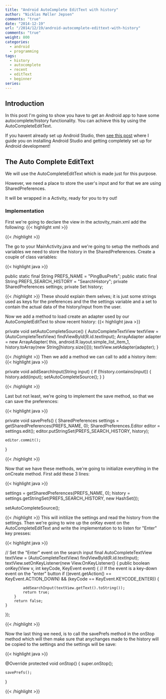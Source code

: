 ```yaml
---
title: "Android AutoComplete EditText with history"
author: "Nicklas Møller Jepsen"
comments: "true"
date: "2014-12-19"
url: "/2014/12/19/android-autocomplete-edittext-with-history"
comments: "true"
weight: 800
categories:
  - android
  - programming
tags:
  - history
  - autocomplete
  - recent
  - editText
  - beginner
series:
---
```

## Introduction
In this post I'm going to show you have to get an Android app to have some autocomplete/history functionality.
You can achieve this by using the AutoCompleteEditText.<!--more-->

If you havent already set up Android Studio, then [see this post]() where I guide you on installing Android Studio and getting completely set up for Android development!

## The Auto Complete EditText
We will use the AutoCompleteEditText which is made just for this purpose.

However, we need a place to store the user's input and for that we are using SharedPreferences.

It will be wrapped in a Activity, ready for you to try out!

### Implementation
First we're going to declare the view in the actovity_main.xml add the following:
{{< highlight xml >}}

<AutoCompleteTextView
    android:layout_width="wrap_content"
    android:layout_height="wrap_content"
    android:id="@+id/textInput"
    android:layout_marginTop="108dp"
    android:layout_alignParentTop="true"
    android:layout_alignParentLeft="true"
    android:layout_alignParentRight="true"
    android:editable="true"
    android:hint="Enter something"/>

{{< /highlight >}}

The go to your MainActivity.java and we're going to setup the methods and variables we need to store the history in the SharedPreferences.
Create a couple of class variables:

{{< highlight  java >}}

public static final String PREFS_NAME = "PingBusPrefs";
public static final String PREFS_SEARCH_HISTORY = "SearchHistory";
private SharedPreferences settings;
private Set<String> history;

{{< /highlight >}}
These should explain them selves; it is just some strings used as keys for the preferences and the the settings variable and a set to contain the actual data of the history/input from the user.

Now we add a method to load create an adapter used by our AutoCompletEditText to show recent history:
{{< highlight java >}}

private void setAutoCompleteSource()
{
    AutoCompleteTextView textView = (AutoCompleteTextView) findViewById(R.id.textInput);
    ArrayAdapter<String> adapter = new ArrayAdapter<String>(
		this, android.R.layout.simple_list_item_1, history.toArray(new String[history.size()]));
    textView.setAdapter(adapter);
}

{{< /highlight >}}
Then we add a method we can call to add a history item:
{{< highlight java >}}

private void addSearchInput(String input)
{
    if (!history.contains(input))
    {
        history.add(input);
        setAutoCompleteSource();
    }
}

{{< /highlight >}}

Last but not least, we're going to implement the save method, so that we can save the preferences:

{{< highlight java >}}

private void savePrefs()
{
    SharedPreferences settings = getSharedPreferences(PREFS_NAME, 0);
    SharedPreferences.Editor editor = settings.edit();
    editor.putStringSet(PREFS_SEARCH_HISTORY, history);

    editor.commit();
}

{{< /highlight >}}

Now that we have these methods, we're going to initialize everything in the onCreate method. First add these 3 lines:

{{< highlight java >}}

settings = getSharedPreferences(PREFS_NAME, 0);
history = settings.getStringSet(PREFS_SEARCH_HISTORY, new HashSet<String>());

setAutoCompleteSource();

{{< /highlight >}}
This will initilize the settings and read the history from the settings.
Then we're going to wire up the onKey event on the AutoCompleteEditText and write the implementation to to listen for "Enter" key presses:

{{< highlight java >}}

// Set the "Enter" event on the search input
final AutoCompleteTextView textView = (AutoCompleteTextView) findViewById(R.id.textInput);
textView.setOnKeyListener(new View.OnKeyListener()
{
    public boolean onKey(View v, int keyCode, KeyEvent event) {
        // If the event is a key-down event on the "enter" button
        if ((event.getAction() == KeyEvent.ACTION_DOWN) &&
                (keyCode == KeyEvent.KEYCODE_ENTER)) {

            addSearchInput(textView.getText().toString());
            return true;
        }
        return false;
    }
});

{{< /highlight >}}

Now the last thing we need, is to call the savePrefs method in the onStop method which will then make sure that anychanges made to the history will be copied to the settings and the settings will be save:

{{< highlight java >}}

@Override
protected void onStop()
{
    super.onStop();

    savePrefs();
}

{{< /highlight >}}